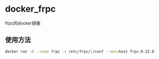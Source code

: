 # docker_frpc
frpc的docker镜像

## 使用方法
```bash
docker run -d --name frpc -v /etc/frpc/:/conf --net=host frpc:0.22.0
```
